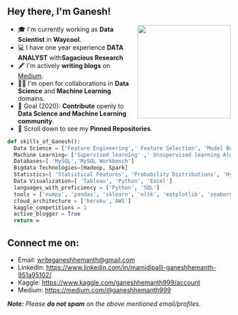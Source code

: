## Hey there, I'm Ganesh!
<img align='right' src="https://s7.gifyu.com/images/WhatsApp-Image-2020-07-14-at-11.34.49-1.gif" width="210">

- 🎓 I'm currently working as **Data Scientist** in **Waycool**.
- 💻 I have one year experience **DATA ANALYST** with**Sagacious Research**
- 🖋️ I'm actively **writing blogs** on [Medium](https://medium.com/@ganeshhemanth999).
- 🤝🏻 I'm open for collaborations in **Data Science** and **Machine Learning** domains.
- 🎯 Goal (2020): **Contribute** openly to **Data Science and Machine Learning community**.
- 📌 Scroll down to see my **Pinned Repositories**.

```python
def skills_of_Ganesh():
  Data Science = ['Feature Engineering',' Feature Selection', 'Model Building' ,'deployment', 'Model Testing']
  Machine Learning= ['Supervised learning' ,' Unsupervised learning Algorithms']
  Databases=[ 'MySQL','MySQL Workbench']
  Bigdata Technologies=[Hadoop, Spark]
  Statistics=[ 'Statistical Features', 'Probability Distributions', 'Hypothesis testing']
  Data Visualization=[ 'Tableau', 'Python', 'Excel']
  languages_with_proficiency = ['Python', 'SQL']
  tools = ['numpy', 'pandas', 'sklearn', 'nltk', 'matplotlib', 'seaborn', 'keras', 'flask', 'tableau']
  cloud_architecture = ['heroku','AWS']
  kaggle_competitions = 1
  active_blogger = True
  return ∞
```

## Connect me on:
- Email: writeganeshhemanth@gmail.com
- LinkedIn: https://www.linkedin.com/in/mamidipalli-ganeshhemanth-951a95102/
- Kaggle: https://www.kaggle.com/ganeshhemanth999/account
- Medium: https://medium.com/@ganeshhemanth999

_**Note:** Please **do not spam** on the above mentioned email/profiles._
